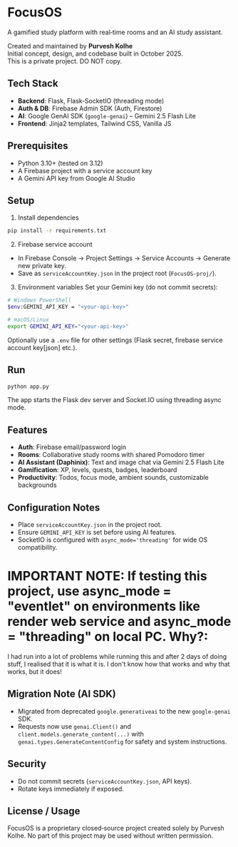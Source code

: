 # FocusOS

A gamified study platform with real‑time rooms and an AI study assistant.

Created and maintained by **Purvesh Kolhe**  
Initial concept, design, and codebase built in October 2025.  
This is a private project. DO NOT copy.

## Tech Stack
- **Backend**: Flask, Flask‑SocketIO (threading mode)
- **Auth & DB**: Firebase Admin SDK (Auth, Firestore)
- **AI**: Google GenAI SDK (`google-genai`) – Gemini 2.5 Flash Lite
- **Frontend**: Jinja2 templates, Tailwind CSS, Vanilla JS

## Prerequisites
- Python 3.10+ (tested on 3.12)
- A Firebase project with a service account key
- A Gemini API key from Google AI Studio

## Setup
1) Install dependencies
```bash
pip install -r requirements.txt
```

2) Firebase service account
- In Firebase Console → Project Settings → Service Accounts → Generate new private key.
- Save as `serviceAccountKey.json` in the project root (`FocusOS-proj/`).

3) Environment variables
Set your Gemini key (do not commit secrets):
```bash
# Windows PowerShell
$env:GEMINI_API_KEY = "<your-api-key>"

# macOS/Linux
export GEMINI_API_KEY="<your-api-key>"
```
Optionally use a `.env` file for other settings (Flask secret, firebase service account key[json] etc.).

## Run
```bash
python app.py
```
The app starts the Flask dev server and Socket.IO using threading async mode.

## Features
- **Auth**: Firebase email/password login
- **Rooms**: Collaborative study rooms with shared Pomodoro timer
- **AI Assistant (Daphinix)**: Text and image chat via Gemini 2.5 Flash Lite
- **Gamification**: XP, levels, quests, badges, leaderboard
- **Productivity**: Todos, focus mode, ambient sounds, customizable backgrounds

## Configuration Notes
- Place `serviceAccountKey.json` in the project root.
- Ensure `GEMINI_API_KEY` is set before using AI features.
- SocketIO is configured with `async_mode='threading'` for wide OS compatibility. 

# IMPORTANT NOTE: If testing this project, use async_mode = "eventlet" on environments like render web service and async_mode = "threading" on local PC. Why?:
I had run into a lot of problems while running this and after 2 days of doing stuff, I realised that it is what it is. I don't know how that works and why that works, but it does!

## Migration Note (AI SDK)
- Migrated from deprecated `google.generativeai` to the new `google-genai` SDK.
- Requests now use `genai.Client()` and `client.models.generate_content(...)` with
  `genai.types.GenerateContentConfig` for safety and system instructions.

## Security
- Do not commit secrets (`serviceAccountKey.json`, API keys).
- Rotate keys immediately if exposed.

## License / Usage
FocusOS is a proprietary closed‑source project created solely by Purvesh Kolhe. No part of this project may be used without written permission.
